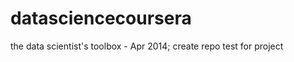 datasciencecoursera
===================

the data scientist's toolbox - Apr 2014; create repo test for project
